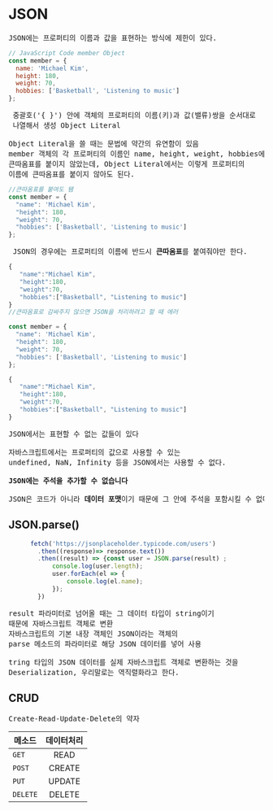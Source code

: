 # JSON

<pre>JSON에는 프로퍼티의 이름과 값을 표현하는 방식에 제한이 있다.</pre>
```javascript
// JavaScript Code member Object
const member = {
  name: 'Michael Kim',
  height: 180,
  weight: 70,
  hobbies: ['Basketball', 'Listening to music']
};
```

<pre>
 중괄호('{ }') 안에 객체의 프로퍼티의 이름(키)과 값(밸류)쌍을 순서대로
 나열해서 생성 Object Literal

Object Literal을 쓸 때는 문법에 약간의 유연함이 있음
member 객체의 각 프로퍼티의 이름인 name, height, weight, hobbies에 
큰따옴표를 붙이지 않았는데, Object Literal에서는 이렇게 프로퍼티의 
이름에 큰따옴표를 붙이지 않아도 된다.
</pre>
```javascript
//큰따옴표를 붙여도 됌
const member = {
  "name": 'Michael Kim',
  "height": 180,
  "weight": 70,
  "hobbies": ['Basketball', 'Listening to music']
};
```

<pre>
 JSON의 경우에는 프로퍼티의 이름에 반드시 <b>큰따옴표</b>를 붙여줘야만 한다.
</pre>
```javascript
{
   "name":"Michael Kim",
   "height":180,
   "weight":70,
   "hobbies":["Basketball", "Listening to music"]
}
//큰따옴표로 감싸주지 않으면 JSON을 처리하려고 할 때 에러
```

``` javascript
const member = {
  "name": 'Michael Kim',
  "height": 180,
  "weight": 70,
  "hobbies": ['Basketball', 'Listening to music']
};

{
   "name":"Michael Kim",
   "height":180,
   "weight":70,
   "hobbies":["Basketball", "Listening to music"]
}
```

<pre><b></b>JSON에서는 표현할 수 없는 값들이 있다</b>

자바스크립트에서는 프로퍼티의 값으로 사용할 수 있는 
undefined, NaN, Infinity 등을 JSON에서는 사용할 수 없다.

<b>JSON에는 주석을 추가할 수 없습니다</b>

JSON은 코드가 아니라 <b>데이터 포맷</b>이기 때문에 그 안에 주석을 포함시킬 수 없다.
</pre>


## JSON.parse()
```javascript
      fetch('https://jsonplaceholder.typicode.com/users')
        .then((response)=> response.text())
        .then((result) => {const user = JSON.parse(result) ; 
            console.log(user.length);
            user.forEach(el => {
                console.log(el.name);
            });
        })   
```
<pre>
result 파라미터로 넘어올 때는 그 데이터 타입이 string이기 
때문에 자바스크립트 객체로 변환
자바스크립트의 기본 내장 객체인 JSON이라는 객체의 
parse 메소드의 파라미터로 해당 JSON 데이터를 넣어 사용

tring 타입의 JSON 데이터를 실제 자바스크립트 객체로 변환하는 것을 
Deserialization, 우리말로는 역직렬화라고 한다.
</pre>


## CRUD
<pre>
Create-Read-Update-Delete의 약자
</pre>

| 메소드 | 데이터처리 | 
|---|:---:|
| <code>GET</code> | READ
| <code>POST</code> | CREATE
| <code>PUT</code> | UPDATE
| <code>DELETE</code> | DELETE

